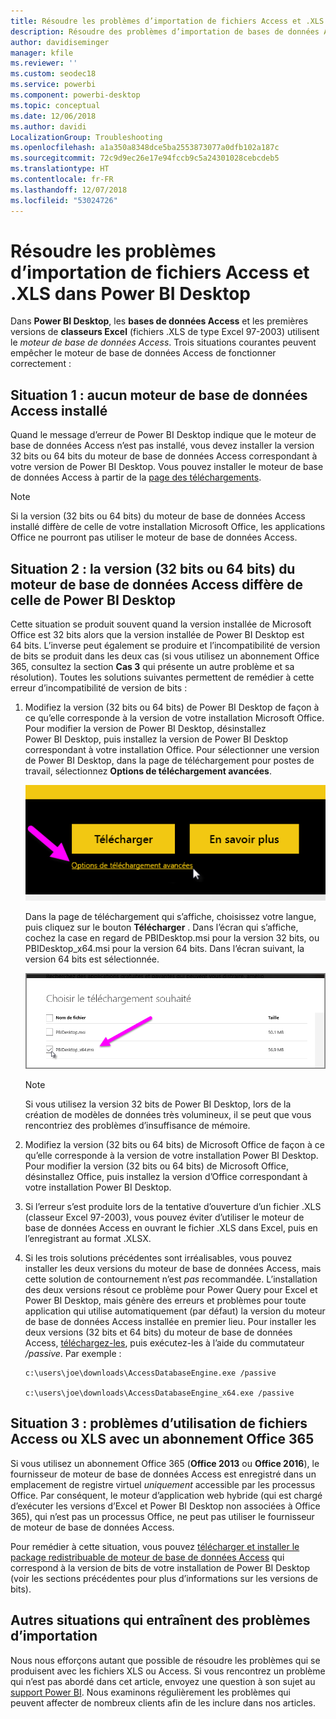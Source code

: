 ```yaml
---
title: Résoudre les problèmes d’importation de fichiers Access et .XLS dans Power BI Desktop
description: Résoudre des problèmes d’importation de bases de données Access et de feuilles de calcul .XLS dans Power BI Desktop et Power Query
author: davidiseminger
manager: kfile
ms.reviewer: ''
ms.custom: seodec18
ms.service: powerbi
ms.component: powerbi-desktop
ms.topic: conceptual
ms.date: 12/06/2018
ms.author: davidi
LocalizationGroup: Troubleshooting
ms.openlocfilehash: a1a350a8348dce5ba2553873077a0dfb102a187c
ms.sourcegitcommit: 72c9d9ec26e17e94fccb9c5a24301028cebcdeb5
ms.translationtype: HT
ms.contentlocale: fr-FR
ms.lasthandoff: 12/07/2018
ms.locfileid: "53024726"
---
```

# <a name="resolve-issues-importing-access-and-xls-files-in-power-bi-desktop"></a>Résoudre les problèmes d’importation de fichiers Access et .XLS dans Power BI Desktop
Dans **Power BI Desktop**, les **bases de données Access** et les premières versions de **classeurs Excel** (fichiers .XLS de type Excel 97-2003) utilisent le *moteur de base de données Access*. Trois situations courantes peuvent empêcher le moteur de base de données Access de fonctionner correctement :

## <a name="situation-1-no-access-database-engine-installed"></a>Situation 1 : aucun moteur de base de données Access installé
Quand le message d’erreur de Power BI Desktop indique que le moteur de base de données Access n’est pas installé, vous devez installer la version 32 bits ou 64 bits du moteur de base de données Access correspondant à votre version de Power BI Desktop. Vous pouvez installer le moteur de base de données Access à partir de la [page des téléchargements](http://www.microsoft.com/download/details.aspx?id=13255).

>[!NOTE]
>Si la version (32 bits ou 64 bits) du moteur de base de données Access installé diffère de celle de votre installation Microsoft Office, les applications Office ne pourront pas utiliser le moteur de base de données Access.

## <a name="situation-2-the-access-database-engine-bit-version-32-bit-or-64-bit-is-different-from-your-power-bi-desktop-bit-version"></a>Situation 2 : la version (32 bits ou 64 bits) du moteur de base de données Access diffère de celle de Power BI Desktop
Cette situation se produit souvent quand la version installée de Microsoft Office est 32 bits alors que la version installée de Power BI Desktop est 64 bits. L’inverse peut également se produire et l’incompatibilité de version de bits se produit dans les deux cas (si vous utilisez un abonnement Office 365, consultez la section **Cas 3** qui présente un autre problème et sa résolution). Toutes les solutions suivantes permettent de remédier à cette erreur d’incompatibilité de version de bits :

1. Modifiez la version (32 bits ou 64 bits) de Power BI Desktop de façon à ce qu’elle corresponde à la version de votre installation Microsoft Office. Pour modifier la version de Power BI Desktop, désinstallez Power BI Desktop, puis installez la version de Power BI Desktop correspondant à votre installation Office. Pour sélectionner une version de Power BI Desktop, dans la page de téléchargement pour postes de travail, sélectionnez **Options de téléchargement avancées**.
   
   ![](media/desktop-access-database-errors/desktop-access-errors-1.png)
   
   Dans la page de téléchargement qui s’affiche, choisissez votre langue, puis cliquez sur le bouton **Télécharger** . Dans l’écran qui s’affiche, cochez la case en regard de PBIDesktop.msi pour la version 32 bits, ou PBIDesktop_x64.msi pour la version 64 bits. Dans l’écran suivant, la version 64 bits est sélectionnée.
   
   ![](media/desktop-access-database-errors/desktop-access-errors-2.png)
   
   >[!NOTE]
   >Si vous utilisez la version 32 bits de Power BI Desktop, lors de la création de modèles de données très volumineux, il se peut que vous rencontriez des problèmes d’insuffisance de mémoire.
2. Modifiez la version (32 bits ou 64 bits) de Microsoft Office de façon à ce qu’elle corresponde à la version de votre installation Power BI Desktop. Pour modifier la version (32 bits ou 64 bits) de Microsoft Office, désinstallez Office, puis installez la version d’Office correspondant à votre installation Power BI Desktop.
3. Si l’erreur s’est produite lors de la tentative d’ouverture d’un fichier .XLS (classeur Excel 97-2003), vous pouvez éviter d’utiliser le moteur de base de données Access en ouvrant le fichier .XLS dans Excel, puis en l’enregistrant au format .XLSX.
4. Si les trois solutions précédentes sont irréalisables, vous pouvez installer les deux versions du moteur de base de données Access, mais cette solution de contournement n’est *pas* recommandée. L’installation des deux versions résout ce problème pour Power Query pour Excel et Power BI Desktop, mais génère des erreurs et problèmes pour toute application qui utilise automatiquement (par défaut) la version du moteur de base de données Access installée en premier lieu. Pour installer les deux versions (32 bits et 64 bits) du moteur de base de données Access, [téléchargez-les](http://www.microsoft.com/download/details.aspx?id=13255), puis exécutez-les à l’aide du commutateur */passive*. Par exemple :
   
       c:\users\joe\downloads\AccessDatabaseEngine.exe /passive
   
       c:\users\joe\downloads\AccessDatabaseEngine_x64.exe /passive

## <a name="situation-3-trouble-using-access-or-xls-files-with-an-office-365-subscription"></a>Situation 3 : problèmes d’utilisation de fichiers Access ou XLS avec un abonnement Office 365
Si vous utilisez un abonnement Office 365 (**Office 2013** ou **Office 2016**), le fournisseur de moteur de base de données Access est enregistré dans un emplacement de registre virtuel *uniquement* accessible par les processus Office. Par conséquent, le moteur d’application web hybride (qui est chargé d’exécuter les versions d’Excel et Power BI Desktop non associées à Office 365), qui n’est pas un processus Office, ne peut pas utiliser le fournisseur de moteur de base de données Access.

Pour remédier à cette situation, vous pouvez [télécharger et installer le package redistribuable de moteur de base de données Access](http://www.microsoft.com/download/details.aspx?id=13255) qui correspond à la version de bits de votre installation de Power BI Desktop (voir les sections précédentes pour plus d’informations sur les versions de bits).

## <a name="other-situations-that-cause-import-issues"></a>Autres situations qui entraînent des problèmes d’importation
Nous nous efforçons autant que possible de résoudre les problèmes qui se produisent avec les fichiers XLS ou Access. Si vous rencontrez un problème qui n’est pas abordé dans cet article, envoyez une question à son sujet au [support Power BI](https://powerbi.microsoft.com/support/). Nous examinons régulièrement les problèmes qui peuvent affecter de nombreux clients afin de les inclure dans nos articles.

